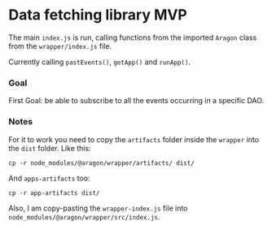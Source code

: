 # Data fetching library MVP

The main `index.js` is run, calling functions from the imported `Aragon` class from the `wrapper/index.js` file.

Currently calling `pastEvents()`, `getApp()` and `runApp()`.

### Goal

First Goal: be able to subscribe to all the events occurring in a specific DAO. 

### Notes

For it to work you need to copy the `artifacts` folder inside the `wrapper` into the `dist` folder. Like this:

```
cp -r node_modules/@aragon/wrapper/artifacts/ dist/
```
And `apps-artifacts` too:

```
cp -r app-artifacts dist/
```

Also, I am copy-pasting the `wrapper-index.js` file into `node_modules/@aragon/wrapper/src/index.js`.